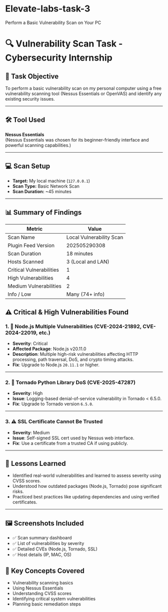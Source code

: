 # Elevate-labs-task-3
Perform a Basic Vulnerability Scan on Your PC
# 🔍 Vulnerability Scan Task - Cybersecurity Internship

## 📌 Task Objective
To perform a basic vulnerability scan on my personal computer using a free vulnerability scanning tool (Nessus Essentials or OpenVAS) and identify any existing security issues.

---

## 🛠 Tool Used
**Nessus Essentials**  
(Nessus Essentials was chosen for its beginner-friendly interface and powerful scanning capabilities.)

---

## 💻 Scan Setup

- **Target:** My local machine (`127.0.0.1`)
- **Scan Type:** Basic Network Scan
- **Scan Duration:** ~45 minutes

---

## 📊 Summary of Findings


| Metric                    | Value              |
|---------------------------|--------------------|
| Scan Name                 | Local Vulnerability Scan |
| Plugin Feed Version       | 202505290308       |
| Scan Duration             | 18 minutes         |
| Hosts Scanned             | 3 (Local and LAN)  |
| Critical Vulnerabilities  | 1                  |
| High Vulnerabilities      | 4                  |
| Medium Vulnerabilities    | 2                  |
| Info / Low                | Many (74+ info)    |


## ⚠️ Critical & High Vulnerabilities Found

### 1. 🛑 Node.js Multiple Vulnerabilities (CVE-2024-21892, CVE-2024-22019, etc.)
- **Severity**: Critical
- **Affected Package**: Node.js v20.11.0
- **Description**: Multiple high-risk vulnerabilities affecting HTTP processing, path traversal, DoS, and crypto timing attacks.
- **Fix**: Upgrade to Node.js `20.11.1` or higher.

---

### 2. 🚨 Tornado Python Library DoS (CVE-2025-47287)
- **Severity**: High
- **Issue**: Logging-based denial-of-service vulnerability in Tornado < 6.5.0.
- **Fix**: Upgrade to Tornado version `6.5.0`.

---

### 3. ⚠️ SSL Certificate Cannot Be Trusted
- **Severity**: Medium
- **Issue**: Self-signed SSL cert used by Nessus web interface.
- **Fix**: Use a certificate from a trusted CA if using publicly.

---

## 🧠 Lessons Learned
- Identified real-world vulnerabilities and learned to assess severity using CVSS scores.
- Understood how outdated packages (Node.js, Tornado) pose significant risks.
- Practiced best practices like updating dependencies and using verified certificates.

---

## 🖼️ Screenshots Included
- ✅ Scan summary dashboard
- ✅ List of vulnerabilities by severity
- ✅ Detailed CVEs (Node.js, Tornado, SSL)
- ✅ Host details (IP, MAC, OS)


## 📖 Key Concepts Covered

- Vulnerability scanning basics  
- Using Nessus Essentials  
- Understanding CVSS scores  
- Identifying critical system vulnerabilities  
- Planning basic remediation steps





